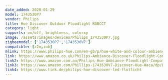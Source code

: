 ```yaml
---
date_added: 2020-01-29
model: 1743530P7
vendor: Philips
title: Hue Discover Outdoor Floodlight RGBCCT
category: light
supports: on/off, brightness, colorxy
image: /assets/images/devices/Philips_1743530P7.jpg
zigbeemodel: ['1743530P7','1743530V7']
compatible: [z2m,iob]
mlink: https://www.philips-hue.com/en-gb/p/hue-white-and-colour-ambience-discover-outdoor-floodlight/1743530P7
link: https://www.amazon.co.uk/Philips-Ambiance-Discover-Floodlight-Compatible/dp/B07KMNWQLQ
link2: https://www.amazon.com.au/Philips-Hue-Ambiance-FloodLight-Compatible/dp/B07KMNWQLQ
link3: https://www.amazon.com/Phillips-1743530V7-Discover-Hue-Waca/dp/B07NDGD11D 
link4: https://www.tink.de/philips-hue-discover-led-flutlicht
---
```


